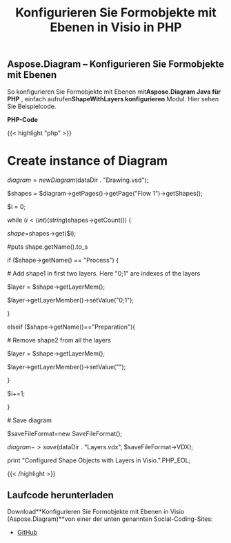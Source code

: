 ﻿---
title: Konfigurieren Sie Formobjekte mit Ebenen in Visio in PHP
type: docs
weight: 10
url: /de/java/configure-shape-objects-with-layers-in-visio-in-php/
---
## **Aspose.Diagram – Konfigurieren Sie Formobjekte mit Ebenen**
 So konfigurieren Sie Formobjekte mit Ebenen mit**Aspose.Diagram Java für PHP** , einfach aufrufen**ShapeWithLayers konfigurieren** Modul. Hier sehen Sie Beispielcode.

**PHP-Code**

{{< highlight "php" >}}

 # Create instance of Diagram

$diagram = new Diagram($dataDir . "Drawing.vsd");

$shapes = $diagram->getPages()->getPage("Flow 1")->getShapes();

$i = 0;

while ($i<(int)(string)$shapes->getCount()) {

$shape=$shapes->get($i);

#puts shape.getName().to_s

if ($shape->getName() == "Process") {

\# Add shape1 in first two layers. Here "0;1" are indexes of the layers

$layer = $shape->getLayerMem();

$layer->getLayerMember()->setValue("0;1");

}

elseif ($shape->getName()=="Preparation"){

\# Remove shape2 from all the layers

$layer = $shape->getLayerMem();

$layer->getLayerMember()->setValue("");

}

$i+=1;

}

\# Save diagram

$saveFileFormat=new SaveFileFormat();

$diagram->save($dataDir . "Layers.vdx", $saveFileFormat->VDX);

print "Configured Shape Objects with Layers in Visio.".PHP_EOL;

{{< /highlight >}}
## **Laufcode herunterladen**
 Download**Konfigurieren Sie Formobjekte mit Ebenen in Visio (Aspose.Diagram)**von einer der unten genannten Social-Coding-Sites:

- [GitHub](https://github.com/asposediagram/Aspose.Diagram-for-Java/blob/master/Plugins/Aspose_Diagram_Java_for_PHP/src/aspose/diagram/WorkingwithLayers/ConfigureShapeWithLayers.php)
